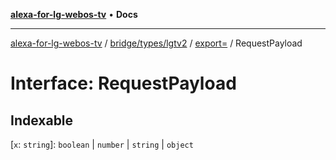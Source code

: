 [**alexa-for-lg-webos-tv**](../../../../../../README.md) • **Docs**

***

[alexa-for-lg-webos-tv](../../../../../../modules.md) / [bridge/types/lgtv2](../../../README.md) / [export=](../README.md) / RequestPayload

# Interface: RequestPayload

## Indexable

 \[`x`: `string`\]: `boolean` \| `number` \| `string` \| `object`
